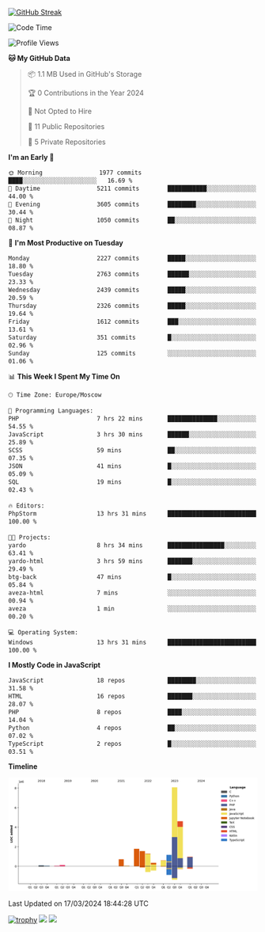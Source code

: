 [![GitHub Streak](https://github-readme-streak-stats.herokuapp.com/?user=yogik10)](https://git.io/streak-stats)
<!--START_SECTION:waka-->
![Code Time](http://img.shields.io/badge/Code%20Time-321%20hrs%2023%20mins-blue)

![Profile Views](http://img.shields.io/badge/Profile%20Views-0-blue)

**🐱 My GitHub Data** 

> 📦 1.1 MB Used in GitHub's Storage 
 > 
> 🏆 0 Contributions in the Year 2024
 > 
> 🚫 Not Opted to Hire
 > 
> 📜 11 Public Repositories 
 > 
> 🔑 5 Private Repositories 
 > 
**I'm an Early 🐤** 

```text
🌞 Morning                1977 commits        ████░░░░░░░░░░░░░░░░░░░░░   16.69 % 
🌆 Daytime                5211 commits        ███████████░░░░░░░░░░░░░░   44.00 % 
🌃 Evening                3605 commits        ████████░░░░░░░░░░░░░░░░░   30.44 % 
🌙 Night                  1050 commits        ██░░░░░░░░░░░░░░░░░░░░░░░   08.87 % 
```
📅 **I'm Most Productive on Tuesday** 

```text
Monday                   2227 commits        █████░░░░░░░░░░░░░░░░░░░░   18.80 % 
Tuesday                  2763 commits        ██████░░░░░░░░░░░░░░░░░░░   23.33 % 
Wednesday                2439 commits        █████░░░░░░░░░░░░░░░░░░░░   20.59 % 
Thursday                 2326 commits        █████░░░░░░░░░░░░░░░░░░░░   19.64 % 
Friday                   1612 commits        ███░░░░░░░░░░░░░░░░░░░░░░   13.61 % 
Saturday                 351 commits         █░░░░░░░░░░░░░░░░░░░░░░░░   02.96 % 
Sunday                   125 commits         ░░░░░░░░░░░░░░░░░░░░░░░░░   01.06 % 
```


📊 **This Week I Spent My Time On** 

```text
🕑︎ Time Zone: Europe/Moscow

💬 Programming Languages: 
PHP                      7 hrs 22 mins       ██████████████░░░░░░░░░░░   54.55 % 
JavaScript               3 hrs 30 mins       ██████░░░░░░░░░░░░░░░░░░░   25.89 % 
SCSS                     59 mins             ██░░░░░░░░░░░░░░░░░░░░░░░   07.35 % 
JSON                     41 mins             █░░░░░░░░░░░░░░░░░░░░░░░░   05.09 % 
SQL                      19 mins             █░░░░░░░░░░░░░░░░░░░░░░░░   02.43 % 

🔥 Editors: 
PhpStorm                 13 hrs 31 mins      █████████████████████████   100.00 % 

🐱‍💻 Projects: 
yardo                    8 hrs 34 mins       ████████████████░░░░░░░░░   63.41 % 
yardo-html               3 hrs 59 mins       ███████░░░░░░░░░░░░░░░░░░   29.49 % 
btg-back                 47 mins             █░░░░░░░░░░░░░░░░░░░░░░░░   05.84 % 
aveza-html               7 mins              ░░░░░░░░░░░░░░░░░░░░░░░░░   00.94 % 
aveza                    1 min               ░░░░░░░░░░░░░░░░░░░░░░░░░   00.20 % 

💻 Operating System: 
Windows                  13 hrs 31 mins      █████████████████████████   100.00 % 
```

**I Mostly Code in JavaScript** 

```text
JavaScript               18 repos            ████████░░░░░░░░░░░░░░░░░   31.58 % 
HTML                     16 repos            ███████░░░░░░░░░░░░░░░░░░   28.07 % 
PHP                      8 repos             ████░░░░░░░░░░░░░░░░░░░░░   14.04 % 
Python                   4 repos             ██░░░░░░░░░░░░░░░░░░░░░░░   07.02 % 
TypeScript               2 repos             █░░░░░░░░░░░░░░░░░░░░░░░░   03.51 % 
```



**Timeline**

![Lines of Code chart](https://raw.githubusercontent.com/Yogik10/Yogik10/main/assets/bar_graph.png)


 Last Updated on 17/03/2024 18:44:28 UTC
<!--END_SECTION:waka-->
[![trophy](https://github-profile-trophy.vercel.app/?username=yogik10)](https://github.com/ryo-ma/github-profile-trophy)
![](https://github-profile-summary-cards.vercel.app/api/cards/profile-details?username=yogik10&theme=solarized_dark)
![](https://github-profile-summary-cards.vercel.app/api/cards/most-commit-language?username=yogik10&theme=solarized_dark)



